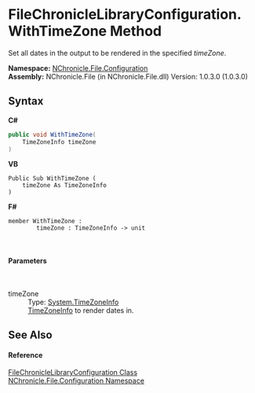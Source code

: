# FileChronicleLibraryConfiguration.WithTimeZone Method 
 

Set all dates in the output to be rendered in the specified *timeZone*.

**Namespace:**&nbsp;<a href="N_NChronicle_File_Configuration.md">NChronicle.File.Configuration</a><br />**Assembly:**&nbsp;NChronicle.File (in NChronicle.File.dll) Version: 1.0.3.0 (1.0.3.0)

## Syntax

**C#**<br />
``` C#
public void WithTimeZone(
	TimeZoneInfo timeZone
)
```

**VB**<br />
``` VB
Public Sub WithTimeZone ( 
	timeZone As TimeZoneInfo
)
```

**F#**<br />
``` F#
member WithTimeZone : 
        timeZone : TimeZoneInfo -> unit 

```

<br />

#### Parameters
&nbsp;<dl><dt>timeZone</dt><dd>Type: <a href="http://msdn2.microsoft.com/en-us/library/bb396389" target="_blank">System.TimeZoneInfo</a><br /><a href="http://msdn2.microsoft.com/en-us/library/bb396389" target="_blank">TimeZoneInfo</a> to render dates in.</dd></dl>

## See Also


#### Reference
<a href="T_NChronicle_File_Configuration_FileChronicleLibraryConfiguration.md">FileChronicleLibraryConfiguration Class</a><br /><a href="N_NChronicle_File_Configuration.md">NChronicle.File.Configuration Namespace</a><br />
